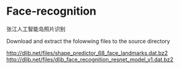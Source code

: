# Face-recognition
张江人工智能岛照片识别

Download and extract the folowwing files to the source directory

http://dlib.net/files/shape_predictor_68_face_landmarks.dat.bz2
http://dlib.net/files/dlib_face_recognition_resnet_model_v1.dat.bz2

